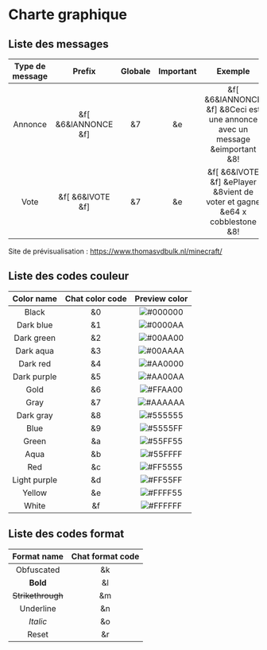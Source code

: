 # Charte graphique
## Liste des messages

| Type de message       | Prefix               | Globale  | Important| Exemple                                                                    |
| :--------------------:|:--------------------:|:--------:|:--------:|:--------------------------------------------------------------------------:|
| Annonce               | &f[ &6&lANNONCE &f]  | &7       | &e       | &f[ &6&lANNONCE &f] &8Ceci est une annonce avec un message &eimportant &8! |
| Vote                  | &f[ &6&lVOTE &f]     | &7       | &e       | &f[ &6&lVOTE &f] &ePlayer &8vient de voter et gagne &e64 x cobblestone &8! |

Site de prévisualisation : https://www.thomasvdbulk.nl/minecraft/

## Liste des codes couleur

| Color name  | Chat color code | Preview color                                            |
| :---------: |:---------------:| :-------------------------------------------------------:|
| Black       | &0              | ![#000000](https://placehold.it/15/000000/000000?text=+) |
| Dark blue   | &1              | ![#0000AA](https://placehold.it/15/0000AA/000000?text=+) |
| Dark green  | &2              | ![#00AA00](https://placehold.it/15/00AA00/000000?text=+) |
| Dark aqua   | &3              | ![#00AAAA](https://placehold.it/15/00AAAA/000000?text=+) |
| Dark red    | &4              | ![#AA0000](https://placehold.it/15/AA0000/000000?text=+) |
| Dark purple | &5              | ![#AA00AA](https://placehold.it/15/AA00AA/000000?text=+) |
| Gold        | &6              | ![#FFAA00](https://placehold.it/15/FFAA00/000000?text=+) |
| Gray        | &7              | ![#AAAAAA](https://placehold.it/15/AAAAAA/000000?text=+) |
| Dark gray   | &8              | ![#555555](https://placehold.it/15/555555/000000?text=+) |
| Blue        | &9              | ![#5555FF](https://placehold.it/15/5555FF/000000?text=+) |
| Green       | &a              | ![#55FF55](https://placehold.it/15/00AA00/000000?text=+) |
| Aqua        | &b              | ![#55FFFF](https://placehold.it/15/55FFFF/000000?text=+) |
| Red         | &c              | ![#FF5555](https://placehold.it/15/FF5555/000000?text=+) |
| Light purple| &d              | ![#FF55FF](https://placehold.it/15/FF55FF/000000?text=+) |
| Yellow      | &e              | ![#FFFF55](https://placehold.it/15/FFFF55/000000?text=+) |
| White       | &f              | ![#FFFFFF](https://placehold.it/15/FFFFFF/000000?text=+) |

## Liste des codes format
| Format name       | Chat format code |
| :----------------:|:----------------:|
| Obfuscated        | &k               |
| **Bold**          | &l               |
| ~~Strikethrough~~ | &m               |
| Underline         | &n               |
| *Italic*          | &o               |
| Reset             | &r               |
